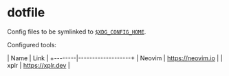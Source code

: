 # dotfile

Config files to be symlinked to [`$XDG_CONFIG_HOME`](https://specifications.freedesktop.org/basedir-spec/latest/#variables).

Configured tools:

| Name   | Link              |
+--------|-------------------+
| Neovim | https://neovim.io |
| xplr   | https://xplr.dev  |

